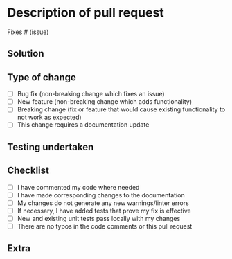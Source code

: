 # Description of pull request

Fixes # (issue)

## Solution
<!-- Please include a summary of the change and how it addresses the issue -->

## Type of change

- [ ] Bug fix (non-breaking change which fixes an issue)
- [ ] New feature (non-breaking change which adds functionality)
- [ ] Breaking change (fix or feature that would cause existing functionality to not work as expected)
- [ ] This change requires a documentation update

## Testing undertaken
<!-- Please describe the tests that you ran to verify your changes. Please also list any relevant information of your test configuration or test you have added to support this change -->

## Checklist

- [ ] I have commented my code where needed
- [ ] I have made corresponding changes to the documentation
- [ ] My changes do not generate any new warnings/linter errors
- [ ] If necessary, I have added tests that prove my fix is effective
- [ ] New and existing unit tests pass locally with my changes
- [ ] There are no typos in the code comments or this pull request

## Extra
<!-- Please add anything extra you feel is worth mentioning regarding this pull request -->
